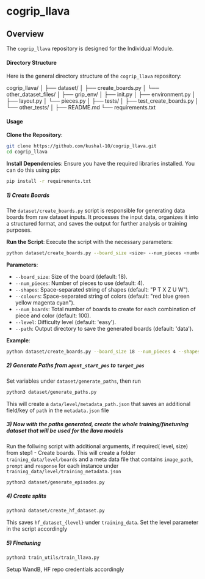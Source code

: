 # cogrip_llava

## Overview
The `cogrip_llava` repository is designed for the Individual Module.

#### Directory Structure
Here is the general directory structure of the `cogrip_llava` repository:

cogrip_llava/
│
├── dataset/
│ ├── create_boards.py
│ └── other_dataset_files/
│
├── grip_env/
│ ├── init.py
│ ├── environment.py
│ ├── layout.py
│ └── pieces.py
│
├── tests/
│ ├── test_create_boards.py
│ └── other_tests/
│
├── README.md
└── requirements.txt

#### Usage
**Clone the Repository**:
   ```bash
   git clone https://github.com/kushal-10/cogrip_llava.git
   cd cogrip_llava
   ```

**Install Dependencies**:
   Ensure you have the required libraries installed. You can do this using pip:
   ```bash
   pip install -r requirements.txt
   ```

##### 1) Create Boards
The `dataset/create_boards.py` script is responsible for generating data boards from raw dataset inputs. It processes the input data, organizes it into a structured format, and saves the output for further analysis or training purposes.

**Run the Script**:
   Execute the script with the necessary parameters:
   ```bash
   python dataset/create_boards.py --board_size <size> --num_pieces <number> --shapes <shapes> --colours <colours> --num_boards <number> --level <difficulty> --path <output_path>
   ```

**Parameters**:
- `--board_size`: Size of the board (default: 18).
- `--num_pieces`: Number of pieces to use (default: 4).
- `--shapes`: Space-separated string of shapes (default: "P T X Z U W").
- `--colours`: Space-separated string of colors (default: "red blue green yellow magenta cyan").
- `--num_boards`: Total number of boards to create for each combination of piece and color (default: 100).
- `--level`: Difficulty level (default: 'easy').
- `--path`: Output directory to save the generated boards (default: 'data').

**Example**:
   ```bash
   python dataset/create_boards.py --board_size 18 --num_pieces 4 --shapes "P T X Z U W" --colours "red blue green yellow magenta cyan" --num_boards 100 --level 'easy' --path 'data'
   ```

##### 2) Generate Paths from `agent_start_pos` to `target_pos`
Set variables under `dataset/generate_paths`, then run

```bash
python3 dataset/generate_paths.py
```

This will create a `data/level/metadata_path.json` that saves an additional field/key of `path` in the `metadata.json` file


##### 3) Now with the paths generated, create the whole training/finetuning dataset that will be used for the llava models

Run the follwing script with additional arguments, if required( level, size) from step1 - Create boards. This will create a folder `training_data/level/boards` and a meta data file that contains `image_path`, `prompt` and `response` for each instance under `training_data/level/training_metadata.json`

```bash
python3 dataset/generate_episodes.py
```

##### 4) Create splits

```bash
python3 dataset/create_hf_dataset.py
```
This saves `hf_dataset_{level}` under `training_data`. Set the level parameter in the script accordingly


##### 5) Finetuning

```bash
python3 train_utils/train_llava.py
```

Setup WandB, HF repo credentials accordingly